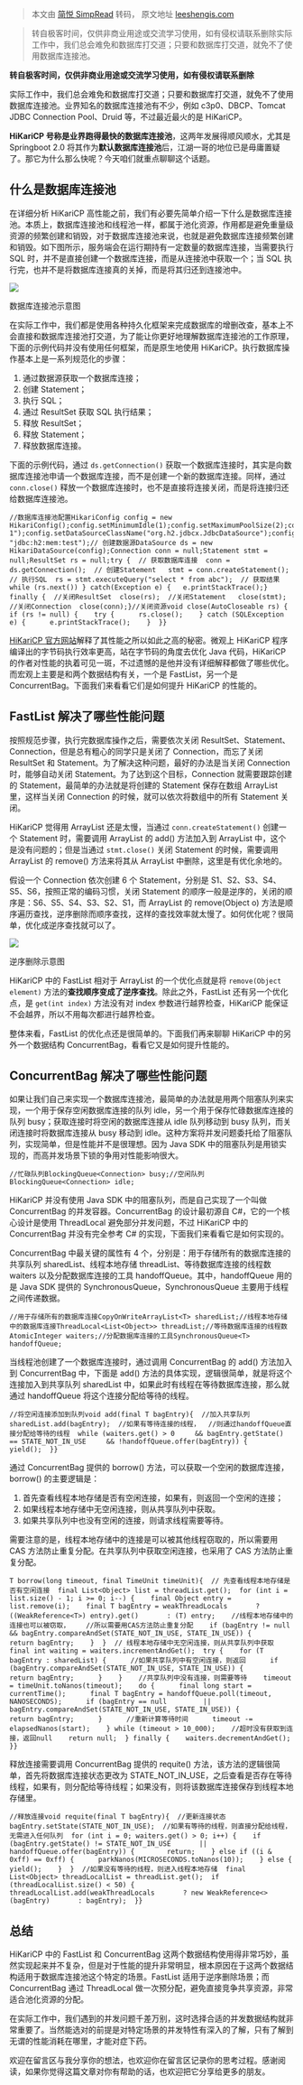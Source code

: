 > 本文由 [简悦 SimpRead](http://ksria.com/simpread/) 转码， 原文地址 [leeshengis.com](https://leeshengis.com/archives/98491)

> 转自极客时间，仅供非商业用途或交流学习使用，如有侵权请联系删除实际工作中，我们总会难免和数据库打交道；只要和数据库打交道，就免不了使用数据库连接池。

**转自极客时间，仅供非商业用途或交流学习使用，如有侵权请联系删除**

实际工作中，我们总会难免和数据库打交道；只要和数据库打交道，就免不了使用数据库连接池。业界知名的数据库连接池有不少，例如 c3p0、DBCP、Tomcat JDBC Connection Pool、Druid 等，不过最近最火的是 HiKariCP。

**HiKariCP 号称是业界跑得最快的数据库连接池**，这两年发展得顺风顺水，尤其是 Springboot 2.0 将其作为**默认数据库连接池**后，江湖一哥的地位已是毋庸置疑了。那它为什么那么快呢？今天咱们就重点聊聊这个话题。

什么是数据库连接池
---------

在详细分析 HiKariCP 高性能之前，我们有必要先简单介绍一下什么是数据库连接池。本质上，数据库连接池和线程池一样，都属于池化资源，作用都是避免重量级资源的频繁创建和销毁，对于数据库连接池来说，也就是避免数据库连接频繁创建和销毁。如下图所示，服务端会在运行期持有一定数量的数据库连接，当需要执行 SQL 时，并不是直接创建一个数据库连接，而是从连接池中获取一个；当 SQL 执行完，也并不是将数据库连接真的关掉，而是将其归还到连接池中。

[![](https://static001.geekbang.org/resource/image/0b/19/0b106876824e43d11750334e86556519.png)](https://static001.geekbang.org/resource/image/0b/19/0b106876824e43d11750334e86556519.png)

数据库连接池示意图

在实际工作中，我们都是使用各种持久化框架来完成数据库的增删改查，基本上不会直接和数据库连接池打交道，为了能让你更好地理解数据库连接池的工作原理，下面的示例代码并没有使用任何框架，而是原生地使用 HiKariCP。执行数据库操作基本上是一系列规范化的步骤：

1.  通过数据源获取一个数据库连接；
2.  创建 Statement；
3.  执行 SQL；
4.  通过 ResultSet 获取 SQL 执行结果；
5.  释放 ResultSet；
6.  释放 Statement；
7.  释放数据库连接。

下面的示例代码，通过 `ds.getConnection()` 获取一个数据库连接时，其实是向数据库连接池申请一个数据库连接，而不是创建一个新的数据库连接。同样，通过 `conn.close()` 释放一个数据库连接时，也不是直接将连接关闭，而是将连接归还给数据库连接池。

```
//数据库连接池配置HikariConfig config = new HikariConfig();config.setMinimumIdle(1);config.setMaximumPoolSize(2);config.setConnectionTestQuery("SELECT 1");config.setDataSourceClassName("org.h2.jdbcx.JdbcDataSource");config.addDataSourceProperty("url", "jdbc:h2:mem:test");// 创建数据源DataSource ds = new HikariDataSource(config);Connection conn = null;Statement stmt = null;ResultSet rs = null;try {  // 获取数据库连接  conn = ds.getConnection();  // 创建Statement   stmt = conn.createStatement();  // 执行SQL  rs = stmt.executeQuery("select * from abc");  // 获取结果  while (rs.next()) } catch(Exception e) {   e.printStackTrace();} finally {  //关闭ResultSet  close(rs);  //关闭Statement   close(stmt);  //关闭Connection  close(conn);}//关闭资源void close(AutoCloseable rs) {  if (rs != null) {    try {      rs.close();    } catch (SQLException e) {      e.printStackTrace();    }  }}
```

[HiKariCP 官方网站](https://github.com/brettwooldridge/HikariCP/wiki/Down-the-Rabbit-Hole)解释了其性能之所以如此之高的秘密。微观上 HiKariCP 程序编译出的字节码执行效率更高，站在字节码的角度去优化 Java 代码，HiKariCP 的作者对性能的执着可见一斑，不过遗憾的是他并没有详细解释都做了哪些优化。而宏观上主要是和两个数据结构有关，一个是 FastList，另一个是 ConcurrentBag。下面我们来看看它们是如何提升 HiKariCP 的性能的。

FastList 解决了哪些性能问题
------------------

按照规范步骤，执行完数据库操作之后，需要依次关闭 ResultSet、Statement、Connection，但是总有粗心的同学只是关闭了 Connection，而忘了关闭 ResultSet 和 Statement。为了解决这种问题，最好的办法是当关闭 Connection 时，能够自动关闭 Statement。为了达到这个目标，Connection 就需要跟踪创建的 Statement，最简单的办法就是将创建的 Statement 保存在数组 ArrayList 里，这样当关闭 Connection 的时候，就可以依次将数组中的所有 Statement 关闭。

HiKariCP 觉得用 ArrayList 还是太慢，当通过 `conn.createStatement()` 创建一个 Statement 时，需要调用 ArrayList 的 add() 方法加入到 ArrayList 中，这个是没有问题的；但是当通过 `stmt.close()` 关闭 Statement 的时候，需要调用 ArrayList 的 remove() 方法来将其从 ArrayList 中删除，这里是有优化余地的。

假设一个 Connection 依次创建 6 个 Statement，分别是 S1、S2、S3、S4、S5、S6，按照正常的编码习惯，关闭 Statement 的顺序一般是逆序的，关闭的顺序是：S6、S5、S4、S3、S2、S1，而 ArrayList 的 remove(Object o) 方法是顺序遍历查找，逆序删除而顺序查找，这样的查找效率就太慢了。如何优化呢？很简单，优化成逆序查找就可以了。

[![](https://static001.geekbang.org/resource/image/4b/a6/4b5e2ef70e46b087b139b331578a82a6.png)](https://static001.geekbang.org/resource/image/4b/a6/4b5e2ef70e46b087b139b331578a82a6.png)

逆序删除示意图

HiKariCP 中的 FastList 相对于 ArrayList 的一个优化点就是将 `remove(Object element)` 方法的**查找顺序变成了逆序查找**。除此之外，FastList 还有另一个优化点，是 `get(int index)` 方法没有对 index 参数进行越界检查，HiKariCP 能保证不会越界，所以不用每次都进行越界检查。

整体来看，FastList 的优化点还是很简单的。下面我们再来聊聊 HiKariCP 中的另外一个数据结构 ConcurrentBag，看看它又是如何提升性能的。

ConcurrentBag 解决了哪些性能问题
-----------------------

如果让我们自己来实现一个数据库连接池，最简单的办法就是用两个阻塞队列来实现，一个用于保存空闲数据库连接的队列 idle，另一个用于保存忙碌数据库连接的队列 busy；获取连接时将空闲的数据库连接从 idle 队列移动到 busy 队列，而关闭连接时将数据库连接从 busy 移动到 idle。这种方案将并发问题委托给了阻塞队列，实现简单，但是性能并不是很理想。因为 Java SDK 中的阻塞队列是用锁实现的，而高并发场景下锁的争用对性能影响很大。

```
//忙碌队列BlockingQueue<Connection> busy;//空闲队列BlockingQueue<Connection> idle;
```

HiKariCP 并没有使用 Java SDK 中的阻塞队列，而是自己实现了一个叫做 ConcurrentBag 的并发容器。ConcurrentBag 的设计最初源自 C#，它的一个核心设计是使用 ThreadLocal 避免部分并发问题，不过 HiKariCP 中的 ConcurrentBag 并没有完全参考 C# 的实现，下面我们来看看它是如何实现的。

ConcurrentBag 中最关键的属性有 4 个，分别是：用于存储所有的数据库连接的共享队列 sharedList、线程本地存储 threadList、等待数据库连接的线程数 waiters 以及分配数据库连接的工具 handoffQueue。其中，handoffQueue 用的是 Java SDK 提供的 SynchronousQueue，SynchronousQueue 主要用于线程之间传递数据。

```
//用于存储所有的数据库连接CopyOnWriteArrayList<T> sharedList;//线程本地存储中的数据库连接ThreadLocal<List<Object>> threadList;//等待数据库连接的线程数AtomicInteger waiters;//分配数据库连接的工具SynchronousQueue<T> handoffQueue;
```

当线程池创建了一个数据库连接时，通过调用 ConcurrentBag 的 add() 方法加入到 ConcurrentBag 中，下面是 add() 方法的具体实现，逻辑很简单，就是将这个连接加入到共享队列 sharedList 中，如果此时有线程在等待数据库连接，那么就通过 handoffQueue 将这个连接分配给等待的线程。

```
//将空闲连接添加到队列void add(final T bagEntry){  //加入共享队列  sharedList.add(bagEntry);  //如果有等待连接的线程，  //则通过handoffQueue直接分配给等待的线程  while (waiters.get() > 0     && bagEntry.getState() == STATE_NOT_IN_USE     && !handoffQueue.offer(bagEntry)) {      yield();  }}
```

通过 ConcurrentBag 提供的 borrow() 方法，可以获取一个空闲的数据库连接，borrow() 的主要逻辑是：

1.  首先查看线程本地存储是否有空闲连接，如果有，则返回一个空闲的连接；
2.  如果线程本地存储中无空闲连接，则从共享队列中获取。
3.  如果共享队列中也没有空闲的连接，则请求线程需要等待。

需要注意的是，线程本地存储中的连接是可以被其他线程窃取的，所以需要用 CAS 方法防止重复分配。在共享队列中获取空闲连接，也采用了 CAS 方法防止重复分配。

```
T borrow(long timeout, final TimeUnit timeUnit){  // 先查看线程本地存储是否有空闲连接  final List<Object> list = threadList.get();  for (int i = list.size() - 1; i >= 0; i--) {    final Object entry = list.remove(i);    final T bagEntry = weakThreadLocals       ? ((WeakReference<T>) entry).get()       : (T) entry;    //线程本地存储中的连接也可以被窃取，    //所以需要用CAS方法防止重复分配    if (bagEntry != null       && bagEntry.compareAndSet(STATE_NOT_IN_USE, STATE_IN_USE)) {      return bagEntry;    }  }  // 线程本地存储中无空闲连接，则从共享队列中获取  final int waiting = waiters.incrementAndGet();  try {    for (T bagEntry : sharedList) {      //如果共享队列中有空闲连接，则返回      if (bagEntry.compareAndSet(STATE_NOT_IN_USE, STATE_IN_USE)) {        return bagEntry;      }    }    //共享队列中没有连接，则需要等待    timeout = timeUnit.toNanos(timeout);    do {      final long start = currentTime();      final T bagEntry = handoffQueue.poll(timeout, NANOSECONDS);      if (bagEntry == null         || bagEntry.compareAndSet(STATE_NOT_IN_USE, STATE_IN_USE)) {          return bagEntry;      }      //重新计算等待时间      timeout -= elapsedNanos(start);    } while (timeout > 10_000);    //超时没有获取到连接，返回null    return null;  } finally {    waiters.decrementAndGet();  }}
```

释放连接需要调用 ConcurrentBag 提供的 requite() 方法，该方法的逻辑很简单，首先将数据库连接状态更改为 STATE_NOT_IN_USE，之后查看是否存在等待线程，如果有，则分配给等待线程；如果没有，则将该数据库连接保存到线程本地存储里。

```
//释放连接void requite(final T bagEntry){  //更新连接状态  bagEntry.setState(STATE_NOT_IN_USE);  //如果有等待的线程，则直接分配给线程，无需进入任何队列  for (int i = 0; waiters.get() > 0; i++) {    if (bagEntry.getState() != STATE_NOT_IN_USE       || handoffQueue.offer(bagEntry)) {        return;    } else if ((i & 0xff) == 0xff) {      parkNanos(MICROSECONDS.toNanos(10));    } else {      yield();    }  }  //如果没有等待的线程，则进入线程本地存储  final List<Object> threadLocalList = threadList.get();  if (threadLocalList.size() < 50) {    threadLocalList.add(weakThreadLocals       ? new WeakReference<>(bagEntry)       : bagEntry);  }}
```

总结
--

HiKariCP 中的 FastList 和 ConcurrentBag 这两个数据结构使用得非常巧妙，虽然实现起来并不复杂，但是对于性能的提升非常明显，根本原因在于这两个数据结构适用于数据库连接池这个特定的场景。FastList 适用于逆序删除场景；而 ConcurrentBag 通过 ThreadLocal 做一次预分配，避免直接竞争共享资源，非常适合池化资源的分配。

在实际工作中，我们遇到的并发问题千差万别，这时选择合适的并发数据结构就非常重要了。当然能选对的前提是对特定场景的并发特性有深入的了解，只有了解到无谓的性能消耗在哪里，才能对症下药。

欢迎在留言区与我分享你的想法，也欢迎你在留言区记录你的思考过程。感谢阅读，如果你觉得这篇文章对你有帮助的话，也欢迎把它分享给更多的朋友。
